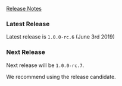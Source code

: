 [Release Notes](https://github.com/Haufe-Lexware/wicked.haufe.io/blob/master/doc/release-notes.md)

### Latest Release

Latest release is `1.0.0-rc.6` (June 3rd 2019)

### Next Release

Next release will be `1.0.0-rc.7`.

We recommend using the release candidate.
